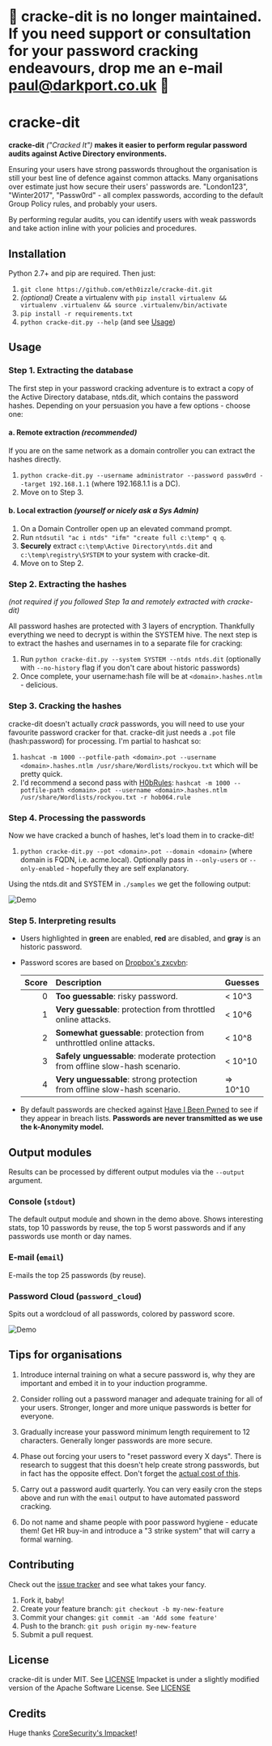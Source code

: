 # 🚨 cracke-dit is no longer maintained. If you need support or consultation for your password cracking endeavours, drop me an e-mail paul@darkport.co.uk 🚨

# cracke-dit
**cracke-dit** *("Cracked It")* **makes it easier to perform regular password audits against Active Directory environments.**

Ensuring your users have strong passwords throughout the organisation is still your best line of defence against common attacks. Many organisations over estimate just how secure their users' passwords are. "London123", "Winter2017", "Passw0rd" - all complex passwords, according to the default Group Policy rules, and probably your users.

By performing regular audits, you can identify users with weak passwords and take action inline with your policies and procedures.

## Installation

Python 2.7+ and pip are required. Then just:

1. `git clone https://github.com/eth0izzle/cracke-dit.git`
2. *(optional)* Create a virtualenv with `pip install virtualenv && virtualenv .virtualenv && source .virtualenv/bin/activate`
2. `pip install -r requirements.txt`
3. `python cracke-dit.py --help` (and see [Usage](#usage))

## Usage
### Step 1. Extracting the database
The first step in your password cracking adventure is to extract a copy of the Active Directory database, ntds.dit, which contains the password hashes. Depending on your persuasion you have a few options - choose one:

#### a. Remote extraction *(recommended)*
If you are on the same network as a domain controller you can extract the hashes directly.
1. `python cracke-dit.py --username administrator --password passw0rd --target 192.168.1.1` (where 192.168.1.1 is a DC).
2. Move on to Step 3.

#### b. Local extraction *(yourself or nicely ask a Sys Admin)*
1. On a Domain Controller open up an elevated command prompt.
2. Run `ntdsutil "ac i ntds" "ifm" "create full c:\temp" q q`.
3. **Securely** extract `c:\temp\Active Directory\ntds.dit` and `c:\temp\registry\SYSTEM` to your system with cracke-dit.
4. Move on to Step 2.

### Step 2. Extracting the hashes

*(not required if you followed Step 1a and remotely extracted with cracke-dit)*

All password hashes are protected with 3 layers of encryption. Thankfully everything we need to decrypt is within the SYSTEM hive. The next step is to extract the hashes and usernames in to a separate file for cracking:

1. Run `python cracke-dit.py --system SYSTEM --ntds ntds.dit` (optionally with `--no-history` flag if you don't care about historic passwords)
2. Once complete, your username:hash file will be at `<domain>.hashes.ntlm` - delicious.

### Step 3. Cracking the hashes
cracke-dit doesn't actually *crack* passwords, you will need to use your favourite password cracker for that. cracke-dit just needs a `.pot` file (hash:password) for processing. I'm partial to hashcat so:

1. `hashcat -m 1000 --potfile-path <domain>.pot --username <domain>.hashes.ntlm /usr/share/Wordlists/rockyou.txt` which will be pretty quick.
2. I'd recommend a second pass with [H0bRules](https://github.com/praetorian-inc/Hob0Rules): `hashcat -m 1000 --potfile-path <domain>.pot --username <domain>.hashes.ntlm /usr/share/Wordlists/rockyou.txt -r hob064.rule`

### Step 4. Processing the passwords
Now we have cracked a bunch of hashes, let's load them in to cracke-dit!

1. `python cracke-dit.py --pot <domain>.pot --domain <domain>` (where domain is FQDN, i.e. acme.local). Optionally pass in `--only-users` or `--only-enabled` - hopefully they are self explanatory.

Using the ntds.dit and SYSTEM in `./samples` we get the following output:

![Demo](samples/demo.gif)

### Step 5. Interpreting results

* Users highlighted in **green** are enabled, **red** are disabled, and **gray** is an historic password.

* Password scores are based on [Dropbox's zxcvbn](https://github.com/dropbox/zxcvbn):

    | Score         | Description           | Guesses  |
    |------:|:----------------------| :-----|
    | 0     | **Too guessable**: risky password. | < 10^3 |
    | 1     | **Very guessable**: protection from throttled online attacks. | < 10^6 |
    | 2     | **Somewhat guessable**: protection from unthrottled online attacks. | < 10^8 |
    | 3     | **Safely unguessable**: moderate protection from offline slow-hash scenario. | < 10^10 |
    | 4     | **Very unguessable**: strong protection from offline slow-hash scenario. | => 10^10 |

* By default passwords are checked against [Have I Been Pwned](https://haveibeenpwned.com/API/v2) to see if they appear in breach lists. **Passwords are never transmitted as we use the k-Anonymity model.**

## Output modules

Results can be processed by different output modules via the `--output` argument.

### Console (`stdout`)
The default output module and shown in the demo above. Shows interesting stats, top 10 passwords by reuse, the top 5 worst passwords and if any passwords use month or day names.

### E-mail (`email`)
E-mails the top 25 passwords (by reuse).

### Password Cloud (`password_cloud`)
Spits out a wordcloud of all passwords, colored by password score.

![Demo](samples/password_cloud.png)

## Tips for organisations

1. Introduce internal training on what a secure password is, why they are important and embed it in to your induction programme.

2. Consider rolling out a password manager and adequate training for all of your users. Stronger, longer and more unique passwords is better for everyone.

3. Gradually increase your password minimum length requirement to 12 characters. Generally longer passwords are more secure.

4. Phase out forcing your users to "reset password every X days". There is research to suggest that this doesn't help create strong passwords, but in fact has the opposite effect. Don't forget the [actual cost of this](https://www.sans.org/security-awareness-training/blog/why-90-day-rule-password-changing).

5. Carry out a password audit quarterly. You can very easily cron the steps above and run with the `email` output to have automated password cracking.

6. Do not name and shame people with poor password hygiene - educate them! Get HR buy-in and introduce a "3 strike system" that will carry a formal warning.

## Contributing

Check out the [issue tracker](https://github.com/eth0izzle/cracke-dit/issues) and see what takes your fancy.

1. Fork it, baby!
2. Create your feature branch: `git checkout -b my-new-feature`
3. Commit your changes: `git commit -am 'Add some feature'`
4. Push to the branch: `git push origin my-new-feature`
5. Submit a pull request.

## License

cracke-dit is under MIT. See [LICENSE](LICENSE)
Impacket is under a slightly modified version of the Apache Software License. See [LICENSE](impacket/LICENSE)

## Credits

Huge thanks [CoreSecurity's Impacket](https://github.com/CoreSecurity/impacket)!
